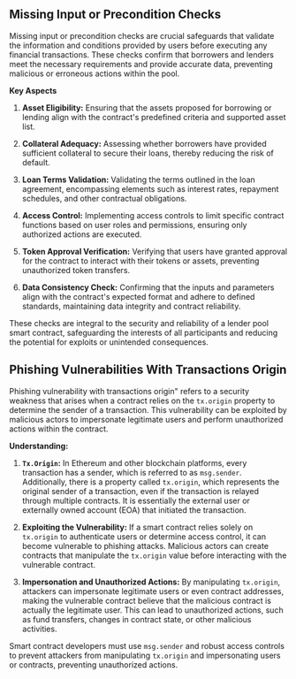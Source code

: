 ## Missing Input or Precondition Checks

Missing input or precondition checks are crucial safeguards that validate the information and conditions provided by users before executing any financial transactions. These checks confirm that borrowers and lenders meet the necessary requirements and provide accurate data, preventing malicious or erroneous actions within the pool.

**Key Aspects**

1. **Asset Eligibility:** Ensuring that the assets proposed for borrowing or lending align with the contract's predefined criteria and supported asset list.

2. **Collateral Adequacy:** Assessing whether borrowers have provided sufficient collateral to secure their loans, thereby reducing the risk of default.

3. **Loan Terms Validation:** Validating the terms outlined in the loan agreement, encompassing elements such as interest rates, repayment schedules, and other contractual obligations.

4. **Access Control:** Implementing access controls to limit specific contract functions based on user roles and permissions, ensuring only authorized actions are executed.

5. **Token Approval Verification:** Verifying that users have granted approval for the contract to interact with their tokens or assets, preventing unauthorized token transfers.

6. **Data Consistency Check:** Confirming that the inputs and parameters align with the contract's expected format and adhere to defined standards, maintaining data integrity and contract reliability.

These checks are integral to the security and reliability of a lender pool smart contract, safeguarding the interests of all participants and reducing the potential for exploits or unintended consequences.


## Phishing Vulnerabilities With Transactions Origin

Phishing vulnerability with transactions origin" refers to a security weakness that arises when a contract relies on the `tx.origin` property to determine the sender of a transaction. This vulnerability can be exploited by malicious actors to impersonate legitimate users and perform unauthorized actions within the contract.

**Understanding:**

1. **`Tx.Origin`:** In Ethereum and other blockchain platforms, every transaction has a sender, which is referred to as `msg.sender`. Additionally, there is a property called `tx.origin`, which represents the original sender of a transaction, even if the transaction is relayed through multiple contracts. It is essentially the external user or externally owned account (EOA) that initiated the transaction.

2. **Exploiting the Vulnerability:** If a smart contract relies solely on `tx.origin` to authenticate users or determine access control, it can become vulnerable to phishing attacks. Malicious actors can create contracts that manipulate the `tx.origin` value before interacting with the vulnerable contract.

3. **Impersonation and Unauthorized Actions:** By manipulating `tx.origin`, attackers can impersonate legitimate users or even contract addresses, making the vulnerable contract believe that the malicious contract is actually the legitimate user. This can lead to unauthorized actions, such as fund transfers, changes in contract state, or other malicious activities.

Smart contract developers must use `msg.sender` and robust access controls to prevent attackers from manipulating `tx.origin` and impersonating users or contracts, preventing unauthorized actions.
